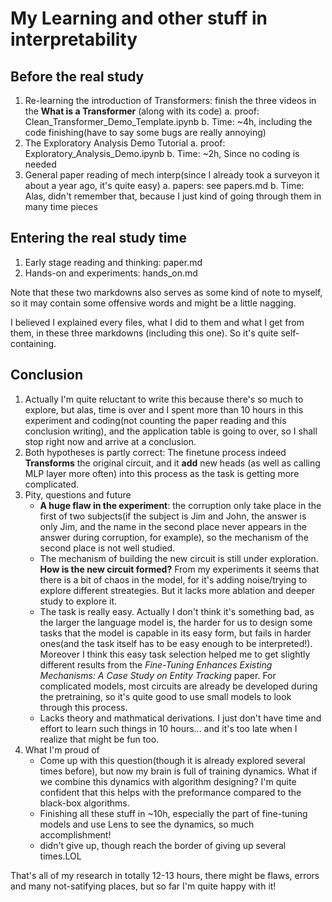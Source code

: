 # My Learning and other stuff in interpretability
## Before the real study
1. Re-learning the introduction of Transformers: finish the three videos in the **What is a Transformer** (along with its code)
    a. proof: Clean_Transformer_Demo_Template.ipynb
    b. Time: ~4h, including the code finishing(have to say some bugs are really annoying)
2. The Exploratory Analysis Demo Tutorial
    a. proof: Exploratory_Analysis_Demo.ipynb
    b. Time: ~2h, Since no coding is needed
3. General paper reading of mech interp(since I already took a surveyon it about a year ago, it's quite easy)
    a. papers: see papers.md
    b. Time: Alas, didn't remember that, because I just kind of going through them in many time pieces

## Entering the real study time
1. Early stage reading and thinking: paper.md
2. Hands-on and experiments: hands_on.md

Note that these two markdowns also serves as some kind of note to myself, so it may contain some offensive words and might be a little nagging.

I believed I explained every files, what I did to them and what I get from them, in these three markdowns (including this one). So it's quite self-containing.

## Conclusion
1. Actually I'm quite reluctant to write this because there's so much to explore, but alas, time is over and I spent more than 10 hours in this experiment and coding(not counting the paper reading and this conclusion writing), and the application table is going to over, so I shall stop right now and arrive at a conclusion.
2. Both hypotheses is partly correct: The finetune process indeed **Transforms** the original circuit, and it **add** new heads (as well as calling MLP layer more often) into this process as the task is getting more complicated.
3. Pity, questions and future
    - **A huge flaw in the experiment**: the corruption only take place in the first of two subjects(if the subject is Jim and John, the answer is only Jim, and the name in the second place never appears in the answer during corruption, for example), so the mechanism of the second place is not well studied.
    - The mechanism of building the new circuit is still under exploration. **How is the new circuit formed?** From my experiments it seems that there is a bit of chaos in the model, for it's adding noise/trying to explore different streategies. But it lacks more ablation and deeper study to explore it.
    - The task is really easy. Actually I don't think it's something bad, as the larger the language model is, the harder for us to design some tasks that the model is capable in its easy form, but fails in harder ones(and the task itself has to be easy enough to be interpreted!). Moreover I think this easy task selection helped me to get slightly different results from the *Fine-Tuning Enhances Existing Mechanisms: A Case Study on Entity Tracking* paper. For complicated models, most circuits are already be developed during the pretraining, so it's quite good to use small models to look through this process.
    - Lacks theory and mathmatical derivations. I just don't have time and effort to learn such things in 10 hours... and it's too late when I realize that might be fun too.
4. What I'm proud of
    - Come up with this question(though it is already explored several times before), but now my brain is full of training dynamics. What if we combine this dynamics with algorithm designing? I'm quite confident that this helps with the preformance compared to the black-box algorithms.
    - Finishing all these stuff in ~10h, especially the part of fine-tuning models and use Lens to see the dynamics, so much accomplishment!
    - didn't give up, though reach the border of giving up several times.LOL

That's all of my research in totally 12-13 hours, there might be flaws, errors and many not-satifying places, but so far I'm quite happy with it!